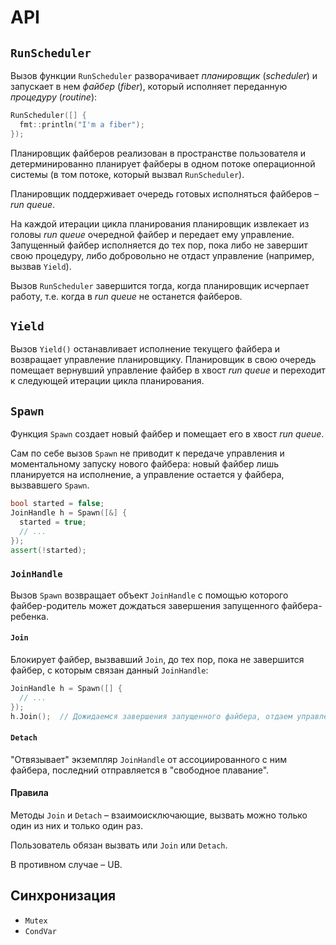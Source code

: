 # API

## `RunScheduler`

Вызов функции `RunScheduler` разворачивает _планировщик_ (_scheduler_) и запускает в нем _файбер_ (_fiber_), который исполняет переданную _процедуру_ (_routine_):


```cpp
RunScheduler([] {
  fmt::println("I'm a fiber");
});
```

Планировщик файберов реализован в пространстве пользователя и детерминированно планирует файберы в одном потоке операционной системы (в том потоке, который вызвал `RunScheduler`).

Планировщик поддерживает очередь готовых исполняться файберов – _run queue_.

На каждой итерации цикла планирования планировщик извлекает из головы _run queue_ очередной файбер и передает ему управление. 
Запущенный файбер исполняется до тех пор, пока либо не завершит свою процедуру, либо добровольно не отдаст управление (например, вызвав `Yield`).

Вызов `RunScheduler` завершится тогда, когда планировщик исчерпает работу, т.е. когда в _run queue_ не останется файберов.

## `Yield`

Вызов `Yield()` останавливает исполнение текущего файбера и возвращает управление планировщику. Планировщик в свою очередь помещает вернувший управление файбер в хвост _run queue_ и переходит к следующей итерации цикла планирования.

## `Spawn`

Функция `Spawn` создает новый файбер и помещает его в хвост _run queue_.

Сам по себе вызов `Spawn` не приводит к передаче управления и моментальному запуску нового файбера: новый файбер лишь планируется на исполнение, а управление остается у файбера, вызвавшего `Spawn`.

```cpp
bool started = false;
JoinHandle h = Spawn([&] {
  started = true;
  // ...
});
assert(!started);
```

### `JoinHandle`

Вызов `Spawn` возвращает объект `JoinHandle` с помощью которого файбер-родитель может дождаться завершения запущенного файбера-ребенка.

#### `Join`

Блокирует файбер, вызвавший `Join`, до тех пор, пока не завершится файбер, с которым связан данный `JoinHandle`:

```cpp
JoinHandle h = Spawn([] {
  // ...
});
h.Join();  // Дожидаемся завершения запущенного файбера, отдаем управление
```

#### `Detach`

"Отвязывает" экземпляр `JoinHandle` от ассоциированного с ним файбера, последний отправляется в "свободное плавание".

#### Правила

Методы `Join` и `Detach` – взаимоисключающие, вызвать можно только один из них и только один раз.

Пользователь обязан вызвать или `Join` или `Detach`.

В противном случае – UB.

## Синхронизация

- `Mutex`
- `CondVar`
